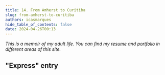```yaml
---
title: 14. From Amherst to Curitiba
slug: from-amherst-to-curitiba
authors: icasmarques
hide_table_of_contents: false
date: 2024-04-26T00:13
---
```


*This is a memoir of my adult life. You can find my [resume](/docs/resume/intro) and [portfolio](/docs/portfolio/intro) in different areas of this site.* 

## "Express" entry

